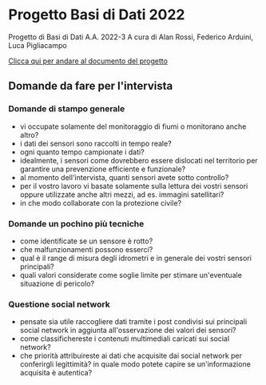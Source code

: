 # Progetto Basi di Dati 2022
Progetto di Basi di Dati A.A. 2022-3
A cura di Alan Rossi, Federico Arduini, Luca Pigliacampo

[Clicca qui per andare al documento del progetto](https://univpm-my.sharepoint.com/:w:/r/personal/s1098699_studenti_univpm_it/_layouts/15/Doc.aspx?sourcedoc=%7B78571a59-adba-4810-b746-d073e6327bdb%7D&action=edit&wdPid=100ae54b)

## Domande da fare per l'intervista
### Domande di stampo generale
- vi occupate solamente del monitoraggio di fiumi o monitorano anche altro?
- i dati dei sensori sono raccolti in tempo reale?
- ogni quanto tempo campionate i dati?
- idealmente, i sensori come dovrebbero essere dislocati nel territorio per garantire una prevenzione efficiente e funzionale?
- al momento dell'intervista, quanti sensori avete sotto controllo?
- per il vostro lavoro vi basate solamente sulla lettura dei vostri sensori oppure utilizzate anche altri mezzi, ad es. immagini satellitari?
- in che modo collaborate con la protezione civile?

### Domande un pochino più tecniche
- come identificate se un sensore è rotto?
- che malfunzionamenti possono esserci?
- qual è il range di misura degli idrometri e in generale dei vostri sensori principali?
- quali valori considerate come soglie limite per stimare un'eventuale situazione di pericolo?

### Questione social network
- pensate sia utile raccogliere dati tramite i post condivisi sui principali social network in aggiunta all'osservazione dei valori dei sensori?
- come classifichereste i contenuti multimediali caricati sui social network?
- che priorità attribuireste ai dati che acquisite dai social network per conferirgli legittimità? in quale modo potete capire se un'informazione acquisita è autentica?
